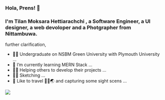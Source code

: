
### Hola, Prens! 👋

### I'm Tilan Moksara Hettiarachchi , a Software Engineer, a UI designer, a web devoloper and a Photgrapher from Nittambuwa. 

further clarification,

- 👨‍🎓 Undergraduate on NSBM Green University with Plymouth University ...
- 🌱 I’m currently learning MERN Stack ...
- 👨‍💻 Helping others to develop their projects ...
- 👨‍🎨 Sketching ...
- 📸 Like to travel 🚶‍♂️🌏 and capturing some sight scens ...



<img src="https://github-readme-stats.vercel.app/api?username=Tilanmoksara96&theme=tokyonight&show_icons=true">


